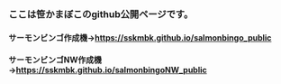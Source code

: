 ### ここは笹かまぼこのgithub公開ページです。
#### サーモンビンゴ作成機→<https://sskmbk.github.io/salmonbingo_public>
#### サーモンビンゴNW作成機→<https://sskmbk.github.io/salmonbingoNW_public>
